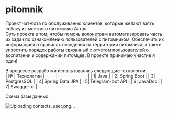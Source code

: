 # pitomnik

Проект чат-бота по обслуживанию клиентов, которые желают взять собаку из местного питомника Алтая.<br> 
Суть проекта в том, чтобы помочь волонетрам автоматизировать часть их задач по ознакомлению пользователей с питомником.
Обеспечить их информацией о правилах поведения на территории питомника, а также упростить порядок работы связанный с отчетом 
пользователей о воспитании и содержании питомцев.
В проекте принимаю участие я один!

В процессе разработки использовались следующие технологии:<br>
|    № |  Технологии
|-----:|---------------|
|     1|   Java            |
|     2|       Spring Boot        |
|     3|       PostgresSQL        |
|     4|       Spring Data JPA        |
|     5|       Telegram-bot API        |
|     6|       JavaDoc        |
|     7|       Swagger-ui        |

<bold>Схема базы данных</bold><br>

 
![Uploading contacts_user.png…]()
